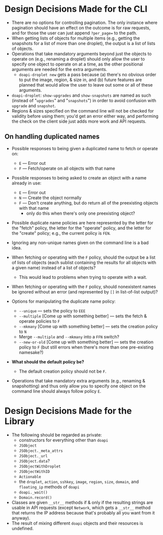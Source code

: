 # Design Decisions Made for the CLI

- There are no options for controlling pagination.  The only instance where
  pagination should have an effect on the outcome is for raw requests, and for
  those the user can just append `?per_page=` to the path.
- When getting lists of objects for multiple items (e.g., getting the snapshots
  for a list of more than one droplet), the output is a list of lists of
  objects.
- Operations that take mandatory arguments beyond just the objects to operate
  on (e.g., renaming a droplet) should only allow the user to specify one
  object to operate on at a time, as the other positional arguments are needed
  for the extra arguments.
    - `doapi-droplet new` gets a pass because (a) there's no obvious order to
      put the image, region, & size in, and (b) future features are planned
      that would allow the user to leave out some or all of these arguments.
- `doapi-droplet`: `show-upgrades` and `show-snapshots` are named as such
  (instead of "`upgrades`" and "`snapshots`") in order to avoid confusion with
  `upgrade` and `snapshot`.
- Regions & sizes specified on the command line will not be checked for
  validity before using them; you'd get an error either way, and performing the
  check on the client side just adds more work and API requests.

## On handling duplicated names

- Possible responses to being given a duplicated name to fetch or operate on:
    - `E` — Error out
    - `F` — Fetch/operate on all objects with that name

- Possible responses to being asked to create an object with a name already in
  use:
    - `E` — Error out
    - `N` — Create the object normally
    - `F` — Don't create anything, but do return all of the preexisting objects
      with that name
        - only do this when there's only one preexisting object?

- Possible duplicate name policies are here represented by the letter for the
  "fetch" policy, the letter for the "operate" policy, and the letter for the
  "create" policy; e.g., the current policy is `FEN`.

- Ignoring any non-unique names given on the command line is a bad idea.

- When fetching or operating with the `F` policy, should the output be a list
  of lists of objects (each sublist containing the results for all objects with
  a given name) instead of a list of objects?
    - This would lead to problems when trying to operate with a wait.

- When fetching or operating with the `F` policy, should nonexistent names be
  ignored without an error (and represented by `[]` in list-of-list output)?

- Options for manipulating the duplicate name policy:
    - `--unique` — sets the policy to `EEE`
    - `--multiple` [Come up with something better] — sets the fetch & operate
      policies to `F`
    - `--mkmany` [Come up with something better] — sets the creation policy to
      `N`
    - Merge `--multiple` and `--mkmany` into a `FFN` switch?
    - `--new-or-old` [Come up with something better] — sets the creation policy
      to `F` (but still errors when there's more than one pre-existing
      namesake?)

- **What should the default policy be?**
    - The default creation policy should not be `F`.

- Operations that take mandatory extra arguments (e.g., renaming &
  snapshotting) and thus only allow you to specify one object on the command
  line should always follow policy `E`.

# Design Decisions Made for the Library

- The following should be regarded as private:
    - constructors for everything other than `doapi`
    - `JSObject`
    - `JSObject._meta_attrs`
    - `JSObject._url`
    - `JSObject.data`?
    - `JSObjectWithDroplet`
    - `JSObjectWithID`
    - `Actionable`
    - the `droplet`, `action`, `sshkey`, `image`, `region`, `size`, `domain`,
      and `floating_ip` methods of `doapi`
    - `doapi._wait()`
    - `Domain.record()`
- Classes are given `__str__` methods if & only if the resulting strings are
  usable in API requests (except `Network`, which gets a `__str__` method that
  returns the IP address because that's probably all you want from it anyway).
- The result of mixing different `doapi` objects and their resources is
  undefined.
